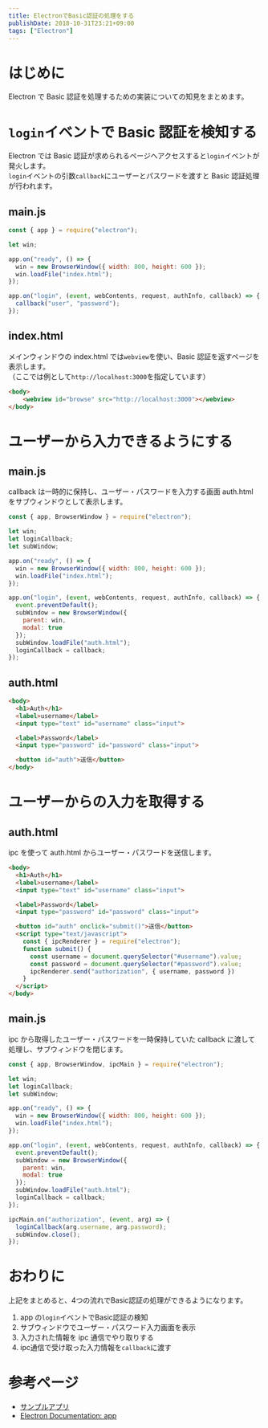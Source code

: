 ```yaml
---
title: ElectronでBasic認証の処理をする
publishDate: 2018-10-31T23:21+09:00
tags: ["Electron"]
---
```


# はじめに

Electron で Basic 認証を処理するための実装についての知見をまとめます。

# `login`イベントで Basic 認証を検知する

Electron では Basic 認証が求められるページへアクセスすると`login`イベントが発火します。  
`login`イベントの引数`callback`にユーザーとパスワードを渡すと Basic 認証処理が行われます。

## main.js

```javascript
const { app } = require("electron");

let win;

app.on("ready", () => {
  win = new BrowserWindow({ width: 800, height: 600 });
  win.loadFile("index.html");
});

app.on("login", (event, webContents, request, authInfo, callback) => {
  callback("user", "password");
});
```

## index.html

メインウィンドウの index.html では`webview`を使い、Basic 認証を返すページを表示します。  
（ここでは例として`http://localhost:3000`を指定しています）

```html
<body>
    <webview id="browse" src="http://localhost:3000"></webview>
</body>
```

# ユーザーから入力できるようにする

## main.js

callback は一時的に保持し、ユーザー・パスワードを入力する画面 auth.html をサブウィンドウとして表示します。

```javascript
const { app, BrowserWindow } = require("electron");

let win;
let loginCallback;
let subWindow;

app.on("ready", () => {
  win = new BrowserWindow({ width: 800, height: 600 });
  win.loadFile("index.html");
});

app.on("login", (event, webContents, request, authInfo, callback) => {
  event.preventDefault();
  subWindow = new BrowserWindow({
    parent: win,
    modal: true
  });
  subWindow.loadFile("auth.html");
  loginCallback = callback;
});
```

## auth.html

```html
<body>
  <h1>Auth</h1>
  <label>username</label>
  <input type="text" id="username" class="input">

  <label>Password</label>
  <input type="password" id="password" class="input">

  <button id="auth">送信</button>
</body>
```

# ユーザーからの入力を取得する

## auth.html

ipc を使って auth.html からユーザー・パスワードを送信します。

```html
<body>
  <h1>Auth</h1>
  <label>username</label>
  <input type="text" id="username" class="input">

  <label>Password</label>
  <input type="password" id="password" class="input">

  <button id="auth" onclick="submit()">送信</button>
  <script type="text/javascript">
    const { ipcRenderer } = require("electron");
    function submit() {
      const username = document.querySelector("#username").value;
      const password = document.querySelector("#password").value;
      ipcRenderer.send("authorization", { username, password })
    }
  </script>
</body>
```

## main.js

ipc から取得したユーザー・パスワードを一時保持していた callback に渡して処理し、サブウィンドウを閉じます。

```javascript
const { app, BrowserWindow, ipcMain } = require("electron");

let win;
let loginCallback;
let subWindow;

app.on("ready", () => {
  win = new BrowserWindow({ width: 800, height: 600 });
  win.loadFile("index.html");
});

app.on("login", (event, webContents, request, authInfo, callback) => {
  event.preventDefault();
  subWindow = new BrowserWindow({
    parent: win,
    modal: true
  });
  subWindow.loadFile("auth.html");
  loginCallback = callback;
});

ipcMain.on("authorization", (event, arg) => {
  loginCallback(arg.username, arg.password);
  subWindow.close();
});
```

# おわりに

上記をまとめると、4つの流れでBasic認証の処理ができるようになります。

1. app の`login`イベントでBasic認証の検知
2. サブウィンドウでユーザー・パスワード入力画面を表示
3. 入力された情報を ipc 通信でやり取りする
4. ipc通信で受け取った入力情報を`callback`に渡す

# 参考ページ

- [サンプルアプリ](https://github.com/70-10/sandbox/tree/master/node/electron/basic-auth)
- [Electron Documentation: app](https://electronjs.org/docs/api/app#event-login)
